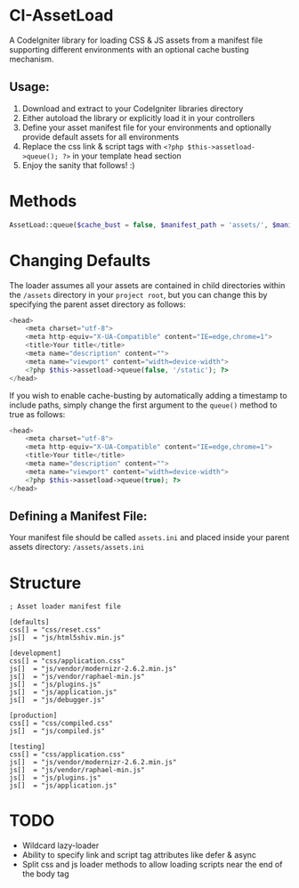 CI-AssetLoad
============

A CodeIgniter library for loading CSS & JS assets from a manifest file supporting different environments with an optional cache busting mechanism.

Usage:
-----

1. Download and extract to your CodeIgniter libraries directory
2. Either autoload the library or explicitly load it in your controllers
3. Define your asset manifest file for your environments and optionally provide default assets for all environments
4. Replace the css link & script tags with `<?php $this->assetload->queue(); ?>` in your template head section
5. Enjoy the sanity that follows! :)

#  Methods

```php
AssetLoad::queue($cache_bust = false, $manifest_path = 'assets/', $manifest_file_name = 'assets.ini')
```

# Changing Defaults

The loader assumes all your assets are contained in child directories within the `/assets` directory in your `project root`, but you can change this 
by specifying the parent asset directory as follows:

```php
<head>
    <meta charset="utf-8">
    <meta http-equiv="X-UA-Compatible" content="IE=edge,chrome=1">
    <title>Your title</title>
    <meta name="description" content="">
    <meta name="viewport" content="width=device-width">
	<?php $this->assetload->queue(false, '/static'); ?>
</head>
```

If you wish to enable cache-busting by automatically adding a timestamp to include paths, simply change the first argument to the `queue()` method to true 
as follows:

```php
<head>
    <meta charset="utf-8">
    <meta http-equiv="X-UA-Compatible" content="IE=edge,chrome=1">
    <title>Your title</title>
    <meta name="description" content="">
    <meta name="viewport" content="width=device-width">
	<?php $this->assetload->queue(true); ?>
</head>
```

Defining a Manifest File:
-----

Your manifest file should be called `assets.ini` and placed inside your parent assets directory: `/assets/assets.ini`

# Structure

```
; Asset loader manifest file

[defaults]
css[] = "css/reset.css"
js[]  = "js/html5shiv.min.js"

[development]
css[] = "css/application.css"
js[]  = "js/vendor/modernizr-2.6.2.min.js"
js[]  = "js/vendor/raphael-min.js"
js[]  = "js/plugins.js"
js[]  = "js/application.js"
js[]  = "js/debugger.js"

[production]
css[] = "css/compiled.css"
js[]  = "js/compiled.js"

[testing]
css[] = "css/application.css"
js[]  = "js/vendor/modernizr-2.6.2.min.js"
js[]  = "js/vendor/raphael-min.js"
js[]  = "js/plugins.js"
js[]  = "js/application.js"
```

#  TODO

- Wildcard lazy-loader
- Ability to specify link and script tag attributes like defer & async
- Split css and js loader methods to allow loading scripts near the end of the body tag